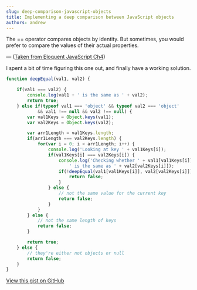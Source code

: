 ```yaml
---
slug: deep-comparison-javascript-objects
title: Implementing a deep comparison between JavaScript objects
authors: andrew
---
```


The == operator compares objects by identity. But sometimes, you would prefer to compare the values of their actual properties.

— ([Taken from Eloquent JavaScript Ch4](http://eloquentjavascript.net/04_data.html#p_xTwbRlqHNJ))

I spent a bit of time figuring this one out, and finally have a working solution.

<!--truncate-->

```js title="deepEqual.js"
function deepEqual(val1, val2) {

    if(val1 === val2) {
        console.log(val1 + ' is the same as ' + val2);
        return true;
    } else if(typeof val1 === 'object' && typeof val2 === 'object'
            && val1 !== null && val2 !== null) {
        var val1Keys = Object.keys(val1);
        var val2Keys = Object.keys(val2);

        var arr1Length = val1Keys.length;
        if(arr1Length === val2Keys.length) {
            for(var i = 0; i < arr1Length; i++) {
                console.log('Looking at key ' + val1Keys[i]);
                if(val1Keys[i] === val2Keys[i]) {
                    console.log('Checking whether ' + val1[val1Keys[i]] +
                        ' is the same as ' + val2[val2Keys[i]]);
                    if(!deepEqual(val1[val1Keys[i]], val2[val2Keys[i]])) {
                        return false;
                    }
                } else {
                    // not the same value for the current key
                    return false;
                }
            }
        } else {
            // not the same length of keys
            return false;
        }

        return true;
    } else {
        // they're either not objects or null
        return false;
    }
}
```

[View this gist on GitHub](https://gist.github.com/magician11/d0c979037a69555b2aa4)